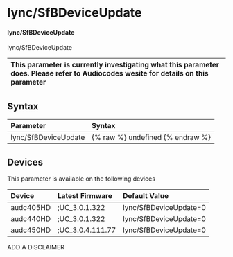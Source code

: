 ﻿---
description: lync/SfBDeviceUpdate
search: false
---

# lync/SfBDeviceUpdate

#### lync/SfBDeviceUpdate

lync/SfBDeviceUpdate


| This parameter is currently investigating what this parameter does. Please refer to Audiocodes wesite for details on this parameter | 
| :--- |

## Syntax
| Parameter | Syntax |
| :--- | :--- |
|lync/SfBDeviceUpdate | {% raw %} undefined {% endraw %}|

## Devices
This parameter is available on the following devices

| Device | Latest Firmware | Default Value |
|:---|:---|:---|
| audc405HD | ;UC_3.0.1.322 | lync/SfBDeviceUpdate=0 
| audc440HD | ;UC_3.0.1.322 | lync/SfBDeviceUpdate=0 
| audc450HD | ;UC_3.0.4.111.77 | lync/SfBDeviceUpdate=0 

ADD A DISCLAIMER
